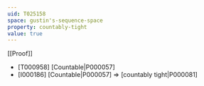 ```yaml
---
uid: T025158
space: gustin's-sequence-space
property: countably-tight
value: true
---
```

[[Proof]]

* [T000958] [Countable|P000057]
* [I000186] [Countable|P000057] => [countably tight|P000081]

